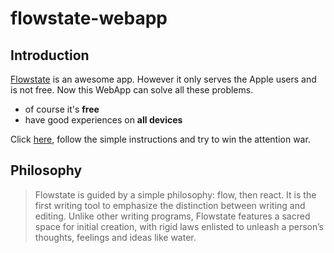 # flowstate-webapp  
  
## Introduction  
[Flowstate](http://itunes.apple.com/us/app/flowstate/id1051600144?ls=1&mt=12) is an awesome app. However it only serves the Apple users and is not free. Now this WebApp can solve all these problems.  
  
* of course it's **free**
* have good experiences on **all devices** 
  
Click [here](http://peggyzwy.github.io/flowstate-webapp/), follow the simple instructions and try to win the attention war.  
  
  
## Philosophy  
> Flowstate is guided by a simple philosophy: flow, then react. It is the first writing tool to emphasize the distinction between writing and editing. Unlike other writing programs, Flowstate features a sacred space for initial creation, with rigid laws enlisted to unleash a person’s thoughts, feelings and ideas like water.  
  
    

 
